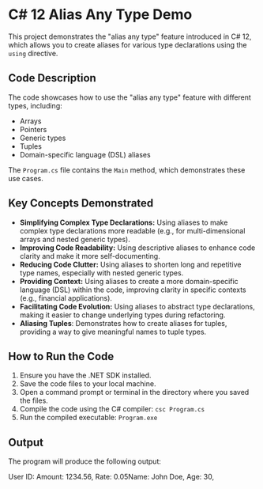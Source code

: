 # C# 12 Alias Any Type Demo

This project demonstrates the "alias any type" feature introduced in C# 12, which allows you to create aliases for various type declarations using the `using` directive.

## Code Description

The code showcases how to use the "alias any type" feature with different types, including:

- Arrays
- Pointers
- Generic types
- Tuples
- Domain-specific language (DSL) aliases

The `Program.cs` file contains the `Main` method, which demonstrates these use cases.

## Key Concepts Demonstrated

- **Simplifying Complex Type Declarations:** Using aliases to make complex type declarations more readable (e.g., for multi-dimensional arrays and nested generic types).
- **Improving Code Readability:** Using descriptive aliases to enhance code clarity and make it more self-documenting.
- **Reducing Code Clutter:** Using aliases to shorten long and repetitive type names, especially with nested generic types.
- **Providing Context:** Using aliases to create a more domain-specific language (DSL) within the code, improving clarity in specific contexts (e.g., financial applications).
- **Facilitating Code Evolution:** Using aliases to abstract type declarations, making it easier to change underlying types during refactoring.
- **Aliasing Tuples**: Demonstrates how to create aliases for tuples, providing a way to give meaningful names to tuple types.

## How to Run the Code

1.  Ensure you have the .NET SDK installed.
2.  Save the code files to your local machine.
3.  Open a command prompt or terminal in the directory where you saved the files.
4.  Compile the code using the C# compiler:
    `csc Program.cs`
5.  Run the compiled executable:
    `Program.exe`

## Output

The program will produce the following output:

User ID: Amount: 1234.56, Rate: 0.05Name: John Doe, Age: 30,
